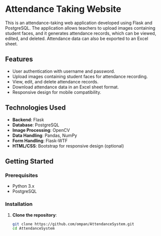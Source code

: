 # Attendance Taking Website

This is an attendance-taking web application developed using Flask and PostgreSQL. The application allows teachers to upload images containing student faces, and it generates attendance records, which can be viewed, edited, and deleted. Attendance data can also be exported to an Excel sheet.

## Features

- User authentication with username and password.
- Upload images containing student faces for attendance recording.
- View, edit, and delete attendance records.
- Download attendance data in an Excel sheet format.
- Responsive design for mobile compatibility.

## Technologies Used

- **Backend**: Flask
- **Database**: PostgreSQL
- **Image Processing**: OpenCV
- **Data Handling**: Pandas, NumPy
- **Form Handling**: Flask-WTF
- **HTML/CSS**: Bootstrap for responsive design (optional)

## Getting Started

### Prerequisites

- Python 3.x
- PostgreSQL

### Installation

1. **Clone the repository**:

   ```bash
   git clone https://github.com/ompan/AttendanceSystem.git
   cd AttendanceSystem
